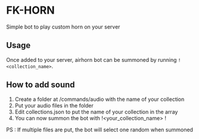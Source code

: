 # FK-HORN
Simple bot to play custom horn on your server

## Usage
Once added to your server, airhorn bot can be summoned by running `!<collection_name>`.

## How to add sound
1) Create a folder at /commands/audio with the name of your collection
2) Put your audio files in the folder
3) Edit collections.json to put the name of your collection in the array
4) You can now summon the bot with !<your_collection_name> !

PS : If multiple files are put, the bot will select one random when summoned
